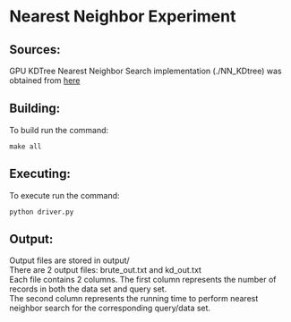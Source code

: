 Nearest Neighbor Experiment
===========================

Sources:
--------
GPU KDTree Nearest Neighbor Search implementation (./NN_KDtree) was obtained from [here](http://nghiaho.com/?p=437)


Building:
--------
To build run the command:  
```
make all
```  

Executing:
----------
To execute run the command:  
```
python driver.py
```  

Output:
-------
Output files are stored in output/  
There are 2 output files: brute_out.txt and kd_out.txt  
Each file contains 2 columns. The first column represents the number of records in both the data set and query set.  
The second column represents the running time to perform nearest neighbor search for the corresponding query/data set.  

